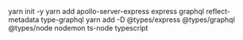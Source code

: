 yarn init -y 
yarn add apollo-server-express express graphql reflect-metadata type-graphql
yarn add -D @types/express @types/graphql @types/node nodemon ts-node typescript 